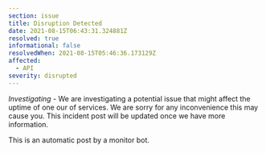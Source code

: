 ```yaml
---
section: issue
title: Disruption Detected
date: 2021-08-15T06:43:31.324881Z
resolved: true
informational: false
resolvedWhen: 2021-08-15T05:46:36.173129Z
affected:
  - API
severity: disrupted
---
```

*Investigating* - We are investigating a potential issue that might affect the uptime of one our of services. We are sorry for any inconvenience this may cause you. This incident post will be updated once we have more information.

This is an automatic post by a monitor bot.
        